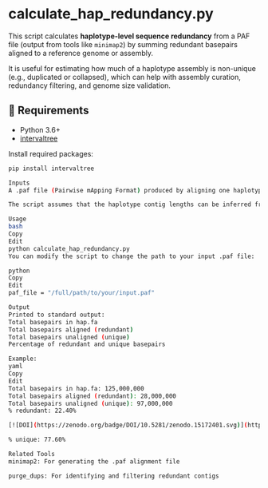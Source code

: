 # calculate_hap_redundancy.py

This script calculates **haplotype-level sequence redundancy** from a PAF file (output from tools like `minimap2`) by summing redundant basepairs aligned to a reference genome or assembly.

It is useful for estimating how much of a haplotype assembly is non-unique (e.g., duplicated or collapsed), which can help with assembly curation, redundancy filtering, and genome size validation.

## 🔧 Requirements

- Python 3.6+
- [intervaltree](https://pypi.org/project/intervaltree/)

Install required packages:
```bash
pip install intervaltree

Inputs
A .paf file (Pairwise mApping Format) produced by aligning one haplotype assembly to another (e.g., using minimap2)

The script assumes that the haplotype contig lengths can be inferred from column 2 of the PAF file (query length)

Usage
bash
Copy
Edit
python calculate_hap_redundancy.py
You can modify the script to change the path to your input .paf file:

python
Copy
Edit
paf_file = "/full/path/to/your/input.paf"

Output
Printed to standard output:
Total basepairs in hap.fa
Total basepairs aligned (redundant)
Total basepairs unaligned (unique)
Percentage of redundant and unique basepairs

Example:
yaml
Copy
Edit
Total basepairs in hap.fa: 125,000,000
Total basepairs aligned (redundant): 28,000,000
Total basepairs unaligned (unique): 97,000,000
% redundant: 22.40%

[![DOI](https://zenodo.org/badge/DOI/10.5281/zenodo.15172401.svg)](https://doi.org/10.5281/zenodo.15172401)

% unique: 77.60%

Related Tools
minimap2: For generating the .paf alignment file

purge_dups: For identifying and filtering redundant contigs
